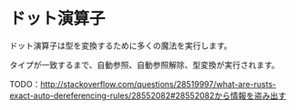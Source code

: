# <!--The Dot Operator--> ドット演算子

<!--The dot operator will perform a lot of magic to convert types.-->
ドット演算子は型を変換するために多くの魔法を実行します。
<!--It will perform auto-referencing, auto-dereferencing, and coercion until types match.-->
タイプが一致するまで、自動参照、自動参照解除、型変換が実行されます。

<!--TODO: steal information from http://stackoverflow.com/questions/28519997/what-are-rusts-exact-auto-dereferencing-rules/28552082#28552082-->
TODO：http://stackoverflow.com/questions/28519997/what-are-rusts-exact-auto-dereferencing-rules/28552082#28552082から情報を盗み出す
